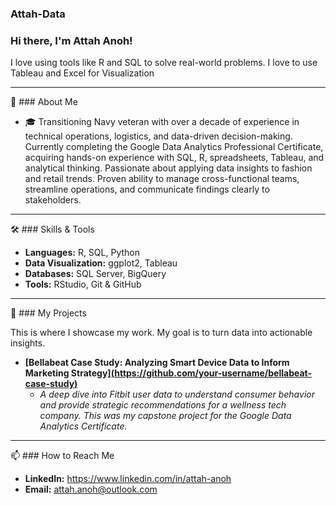 ### Attah-Data

### Hi there, I'm Attah Anoh!

I love using tools like R and SQL to solve real-world problems.
I love to use Tableau and Excel for Visualization

---

🚀 ### About Me

* 🎓 Transitioning Navy veteran with over a decade of experience in technical operations, logistics, and data-driven decision-making. Currently completing the Google Data Analytics Professional Certificate, acquiring hands-on experience with SQL, R, spreadsheets, Tableau, and analytical thinking. Passionate about applying data insights to fashion and retail trends. Proven ability to manage cross-functional teams, streamline operations, and communicate findings clearly to stakeholders.
---

🛠️ ### Skills & Tools

* **Languages:** R, SQL, Python
* **Data Visualization:** ggplot2, Tableau
* **Databases:** SQL Server, BigQuery
* **Tools:** RStudio, Git & GitHub

---

📂 ### My Projects

This is where I showcase my work. My goal is to turn data into actionable insights.

* **[Bellabeat Case Study: Analyzing Smart Device Data to Inform Marketing Strategy][(https://github.com/your-username/bellabeat-case-study)](https://github.com/debuze/bellabeat-case-study)**
    * *A deep dive into Fitbit user data to understand consumer behavior and provide strategic recommendations for a wellness tech company. This was my capstone project for the Google Data Analytics Certificate.*

---

📫 ### How to Reach Me

* **LinkedIn:** https://www.linkedin.com/in/attah-anoh
* **Email:** attah.anoh@outlook.com
